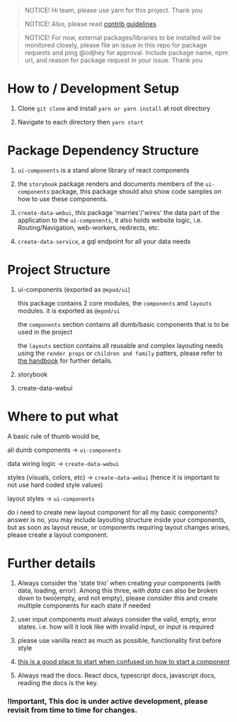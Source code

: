 > NOTICE! Hi team, please use yarn for this project. Thank you

> NOTICE! Also, please read [contrib guidelines](/CONTRIBUTING.md)

> NOTICE! For now, external packages/libraries to be installed will be monitored closely, please file an issue in this repo for package requests and ping @odjhey for approval. Include package name, npm url, and reason for package request in your issue. Thank you

# How to / Development Setup

1. Clone `git clone` and install `yarn or yarn install` at root directory

1. Navigate to each directory then `yarn start`

# Package Dependency Structure

1. `ui-components` is a stand alone library of react components

1. the `storybook` package renders and documents members of the `ui-components` package, this package should also show code samples on how to use these components.

1. `create-data-webui`, this package 'marries'/'wires' the data part of the application to the `ui-components`, it also holds website logic, i.e. Routing/Navigation, web-workers, redirects, etc.

1. `create-data-service`, a gql endpoint for all your data needs

# Project Structure

1. ui-components (exported as `@epod/ui`)

   this package contains 2 core modules, the `components` and `layouts` modules. it is exported as `@epod/ui`

   the `components` section contains all dumb/basic components that is to be used in the project

   the `layouts` section contains all reusable and complex layouting needs using the `render props` or `children and family` patters, please refer to [the handbook](http://codee.cafe) for further details.

1. storybook
1. create-data-webui

# Where to put what

A basic rule of thumb would be,

all dumb components -> `ui-components`

data wiring logic -> `create-data-webui`

styles (visuals, colors, etc) -> `create-data-webui` (hence it is important to not use hard coded style values)

layout styles -> `ui-components`

do i need to create new layout component for all my basic components? answer is no, you may include layouting structure inside your components, but as soon as layout reuse, or components requiring layout changes arises, please create a layout component.

# Further details

1. Always consider the 'state trio' when creating your components (with data, loading, error). Among this three, _with data_ can also be broken down to two(empty, and not empty), please consider this and create multiple components for each state if needed

1. user input components must always consider the valid, empty, error states. i.e. how will it look like with invalid input, or input is required

1. please use vanilla react as much as possible, functionality first before style

1. [this is a good place to start when confused on how to start a component](https://reactjs.org/docs/thinking-in-react.html)

1. Always read the docs. React docs, typescript docs, javascript docs, reading the docs is the key.

### !Important, This doc is under active development, please revisit from time to time for changes.
